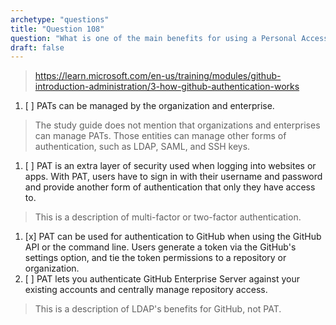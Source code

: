 ```yaml
---
archetype: "questions"
title: "Question 108"
question: "What is one of the main benefits for using a Personal Access Token (PAT) instead of a standard username and password in GitHub authentication?"
draft: false
---
```



> https://learn.microsoft.com/en-us/training/modules/github-introduction-administration/3-how-github-authentication-works
1. [ ] PATs can be managed by the organization and enterprise.
> The study guide does not mention that organizations and enterprises can manage PATs.  Those entities can manage other forms of authentication, such as LDAP, SAML, and SSH keys.
1. [ ] PAT is an extra layer of security used when logging into websites or apps. With PAT, users have to sign in with their username and password and provide another form of authentication that only they have access to.
> This is a description of multi-factor or two-factor authentication.
1. [x] PAT can be used for authentication to GitHub when using the GitHub API or the command line. Users generate a token via the GitHub's settings option, and tie the token permissions to a repository or organization. 
1. [ ] PAT lets you authenticate GitHub Enterprise Server against your existing accounts and centrally manage repository access. 
> This is a description of LDAP's benefits for GitHub, not PAT.